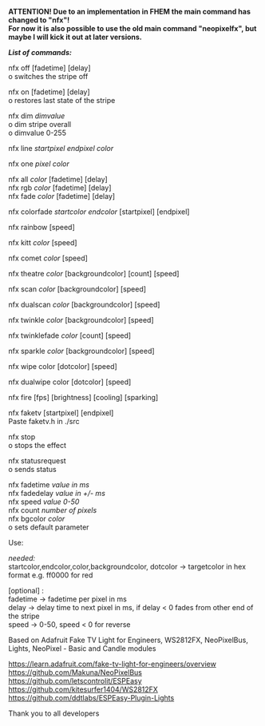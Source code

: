 <b>ATTENTION! Due to an implementation in FHEM the main command has changed to "nfx"!<br>
For now it is also possible to use the old main command "neopixelfx", but maybe I will kick it out at later versions.</b>

<i><b>List of commands:</b></i><br>

nfx off [fadetime] [delay]<br>
o switches the stripe off<br>

nfx on [fadetime] [delay]<br>
o restores last state of the stripe<br>

nfx dim <i>dimvalue</i><br>
o dim stripe overall<br>
o dimvalue 0-255<br>

nfx line <i>startpixel endpixel color</i><br>

nfx one <i>pixel color</i><br>

nfx all <i>color</i> [fadetime] [delay]<br>
nfx rgb <i>color</i> [fadetime] [delay]<br>
nfx fade <i>color</i> [fadetime] [delay]<br>

nfx colorfade <i>startcolor endcolor</i> [startpixel] [endpixel]<br>

nfx rainbow [speed]<br>

nfx kitt <i>color</i> [speed]<br>

nfx comet <i>color</i> [speed]<br>

nfx theatre <i>color</i> [backgroundcolor] [count] [speed]<br>

nfx scan <i>color</i> [backgroundcolor] [speed]<br>

nfx dualscan <i>color</i> [backgroundcolor] [speed]<br>

nfx twinkle <i>color</i> [backgroundcolor] [speed]<br>

nfx twinklefade <i>color</i> [count] [speed]<br>

nfx sparkle <i>color</i> [backgroundcolor] [speed]<br>

nfx wipe color [dotcolor] [speed]<br>

nfx dualwipe color [dotcolor] [speed]<br>

nfx fire [fps] [brightness] [cooling] [sparking]<br>

nfx faketv [startpixel] [endpixel]<br>
Paste faketv.h in ./src<br>

nfx stop<br>
o stops the effect<br>

nfx statusrequest<br>
o sends status<br>
	
nfx fadetime <i>value in ms</i><br>
nfx fadedelay <i>value in +/- ms</i><br>
nfx speed <i>value 0-50</i><br>
nfx count <i>number of pixels</i><br>
nfx bgcolor <i>color</i><br>
o sets default parameter

Use:<br>

<i>needed:</i><br>
startcolor,endcolor,color,backgroundcolor, dotcolor -> targetcolor in hex format e.g. ff0000 for red<br>

[optional] : <br>
fadetime ->  fadetime per pixel in ms<br>
delay ->  delay time to next pixel in ms, if delay < 0 fades from other end of the stripe<br>
speed -> 0-50, speed < 0 for reverse


Based on Adafruit Fake TV Light for Engineers, WS2812FX, NeoPixelBus, Lights, NeoPixel - Basic and Candle modules<br>

https://learn.adafruit.com/fake-tv-light-for-engineers/overview<br>
https://github.com/Makuna/NeoPixelBus<br>
https://github.com/letscontrolit/ESPEasy<br>
https://github.com/kitesurfer1404/WS2812FX<br>
https://github.com/ddtlabs/ESPEasy-Plugin-Lights<br>

Thank you to all developers
